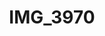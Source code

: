 ---
pid: '105'
layout: photos
title: IMG_3970
filename: IMG_3970.jpg
caption: 
previous_pid: '104'
next_pid: '106'
permalink: "/photos/105.html"
---